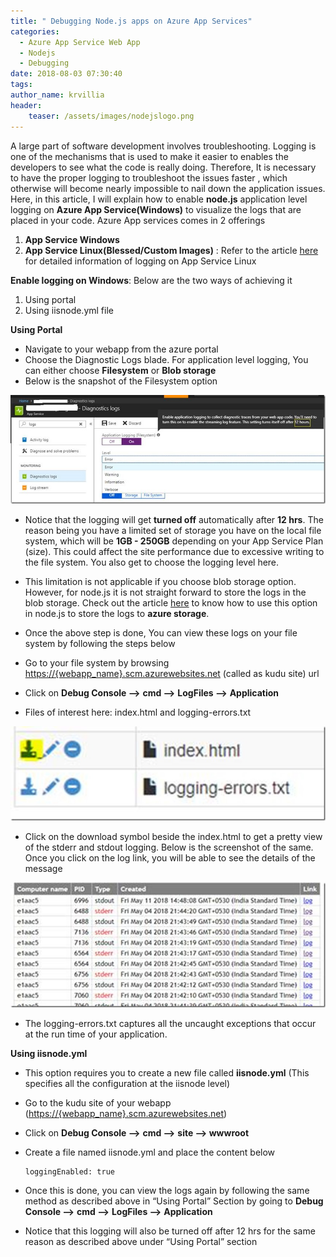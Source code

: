 ```yaml
---
title: " Debugging Node.js apps on Azure App Services"
categories:
  - Azure App Service Web App
  - Nodejs
  - Debugging
date: 2018-08-03 07:30:40
tags:
author_name: krvillia
header:
    teaser: /assets/images/nodejslogo.png
---
```


A large part of software development involves troubleshooting. Logging is one of the mechanisms that is used to make it easier to enables the developers to see what the code is really doing. Therefore, It is necessary to have the proper logging to troubleshoot the issues faster , which otherwise will become nearly impossible to nail down the application issues. Here, in this article, I will explain how to enable **node.js** application level logging on **Azure App Service(Windows)** to visualize the logs that are placed in your code. Azure App services comes in 2 offerings

1.  **App Service Windows**
2.  **App Service Linux(Blessed/Custom Images)** : Refer to the article [here](../2018/08/30/debugging-node-js-applications-on-azure-app-services-linux-containers/) for detailed information of logging on App Service Linux

**Enable logging on Windows**: Below are the two ways of achieving it

1.  Using portal
2.  Using iisnode.yml file

**Using Portal**

*   Navigate to your webapp from the azure portal
*   Choose the Diagnostic Logs blade. For application level logging, You can either choose **Filesystem** or **Blob storage**
*   Below is the snapshot of the Filesystem option

[![clip_image001](/media/2018/08/clip_image001_thumb1-1.jpg "clip_image001")](/media/2018/08/clip_image0011.jpg)

*   Notice that the logging will get **turned off** automatically after **12 hrs**. The reason being you have a limited set of storage you have on the local file system, which will be **1GB - 250GB** depending on your App Service Plan (size). This could affect the site performance due to excessive writing to the file system. You also get to choose the logging level here.
*   This limitation is not applicable if you choose blob storage option. However, for node.js it is not straight forward to store the logs in the blob storage. Check out the article [here](here) to know how to use this option in node.js to store the logs to **azure storage**.
*   Once the above step is done, You can view these logs on your file system by following the steps below

*   Go to your file system by browsing [https://{webapp_name}.scm.azurewebsites.net](https://%7bwebapp_name%7d.scm.azurewebsites.net) (called as kudu site) url
*   Click on **Debug Console –>** **cmd –>** **LogFiles –>** **Application**
*   Files of interest here: index.html and logging-errors.txt

[![clip_image003](/media/2018/08/clip_image003_thumb1.jpg "clip_image003")](/media/2018/08/clip_image003-11.jpg)

*   Click on the download symbol beside the index.html to get a pretty view of the stderr and stdout logging. Below is the screenshot of the same. Once you click on the log link, you will be able to see the details of the message

[![clip_image004](/media/2018/08/clip_image004_thumb1.jpg "clip_image004")](/media/2018/08/clip_image0041.jpg)

*   The logging-errors.txt captures all the uncaught exceptions that occur at the run time of your application.

**Using iisnode.yml**

*   This option requires you to create a new file called **iisnode.yml** (This specifies all the configuration at the iisnode level)
*   Go to the kudu site of your webapp ([https://{webapp_name}.scm.azurewebsites.net](https://%7bwebapp_name%7d.scm.azurewebsites.net))
*   Click on **Debug Console –>** **cmd –>** **site –> wwwroot**
*   Create a file named iisnode.yml and place the content below

        loggingEnabled: true

*   Once this is done, you can view the logs again by following the same method as described above in “Using Portal” Section by going to **Debug Console –>** **cmd –>** **LogFiles –>** **Application**
*   Notice that this logging will also be turned off after 12 hrs for the same reason as described above under “Using Portal” section